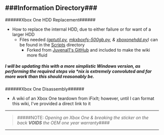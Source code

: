 ###Information Directory###
---
######Xbox One HDD Replacement######
- How to replace the internal HDD, due to either failure or for want of a larger HDD
  - Files needed _([gptutil.py](https://github.com/JW0914/Wikis/blob/master/XboxOne/Scripts/gptutil.py), [mkxboxfs-500gb.py](https://github.com/JW0914/Wikis/blob/master/XboxOne/Scripts/mkxboxfs-500gb.sh), & [xboxonehdd.py](https://github.com/JW0914/Wikis/blob/master/XboxOne/Scripts/xboxonehdd.py))_ can be found in the [Scripts](https://github.com/JW0914/Wikis/tree/master/XboxOne/Scripts) directory
    - Forked from [Juvenal1's GitHub](https://github.com/Juvenal1/xboxonehdd) and included to make the wiki more fluid


##### _I will be updating this with a more simplistic Windows version, as performing the required steps via *nix is extremely convoluted and far more work than this should reasonably be._ #####


######Xbox One Disassembly######
- A wiki of an Xbox One teardown from iFixIt; however, until I can format this wiki, I've provided a direct link to it


***
> #####NOTE: _Opening an Xbox One & breaking the sticker on the back_ ___VOIDS___ _the OEM one year warranty_####

***
